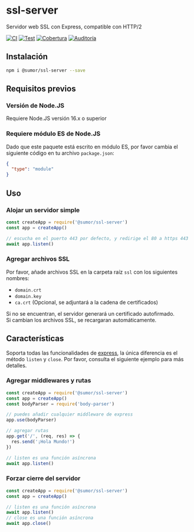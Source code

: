 # ssl-server

Servidor web SSL con Express, compatible con HTTP/2

[![CI](https://github.com/sumor-cloud/ssl-server/actions/workflows/ci.yml/badge.svg)](https://github.com/sumor-cloud/ssl-server/actions/workflows/ci.yml)
[![Test](https://github.com/sumor-cloud/ssl-server/actions/workflows/ut.yml/badge.svg)](https://github.com/sumor-cloud/ssl-server/actions/workflows/ut.yml)
[![Cobertura](https://github.com/sumor-cloud/ssl-server/actions/workflows/coverage.yml/badge.svg)](https://github.com/sumor-cloud/ssl-server/actions/workflows/coverage.yml)
[![Auditoría](https://github.com/sumor-cloud/ssl-server/actions/workflows/audit.yml/badge.svg)](https://github.com/sumor-cloud/ssl-server/actions/workflows/audit.yml)

## Instalación

```bash
npm i @sumor/ssl-server --save
```

## Requisitos previos

### Versión de Node.JS

Requiere Node.JS versión 16.x o superior

### Requiere módulo ES de Node.JS

Dado que este paquete está escrito en módulo ES, por favor cambia el siguiente código en tu archivo `package.json`:

```json
{
  "type": "module"
}
```

## Uso

### Alojar un servidor simple

```javascript
const createApp = require('@sumor/ssl-server')
const app = createApp()

// escucha en el puerto 443 por defecto, y redirige el 80 a https 443
await app.listen()
```

### Agregar archivos SSL

Por favor, añade archivos SSL en la carpeta raíz `ssl` con los siguientes nombres:

- `domain.crt`
- `domain.key`
- `ca.crt` (Opcional, se adjuntará a la cadena de certificados)

Si no se encuentran, el servidor generará un certificado autofirmado.  
Si cambian los archivos SSL, se recargaran automáticamente.

## Características

Soporta todas las funcionalidades de [express](https://www.npmjs.com/package/express), la única diferencia es el método `listen` y `close`. Por favor, consulta el siguiente ejemplo para más detalles.

### Agregar middlewares y rutas

```javascript
const createApp = require('@sumor/ssl-server')
const app = createApp()
const bodyParser = require('body-parser')

// puedes añadir cualquier middleware de express
app.use(bodyParser)

// agregar rutas
app.get('/', (req, res) => {
  res.send('¡Hola Mundo!')
})

// listen es una función asíncrona
await app.listen()
```

### Forzar cierre del servidor

```javascript
const createApp = require('@sumor/ssl-server')
const app = createApp()

// listen es una función asíncrona
await app.listen()
// close es una función asíncrona
await app.close()
```
